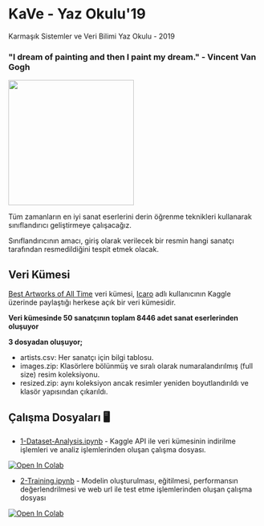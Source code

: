 # KaVe - Yaz Okulu'19
Karmaşık Sistemler ve Veri Bilimi Yaz Okulu - 2019 

### "I dream of painting and then I paint my dream." - Vincent Van Gogh
<img src="https://www.vincentvangogh.org/images/paintings/self-portrait-with-straw-hat.jpg" width="250px"  />

Tüm zamanların en iyi sanat eserlerini derin öğrenme teknikleri kullanarak sınıflandırıcı geliştirmeye çalışacağız.

Sınıflandırıcının amacı, giriş olarak verilecek bir resmin hangi sanatçı tarafından resmedildiğini tespit etmek olacak.



## Veri Kümesi

[Best Artworks of All Time](https://www.kaggle.com/ikarus777/best-artworks-of-all-time) veri kümesi, [Icaro](https://www.kaggle.com/ikarus777) adlı kullanıcının Kaggle üzerinde paylaştığı herkese açık bir veri kümesidir.

**Veri kümesinde 50 sanatçının toplam 8446 adet sanat eserlerinden oluşuyor**

**3 dosyadan oluşuyor;**

- artists.csv: Her sanatçı için bilgi tablosu.
- images.zip: Klasörlere bölünmüş ve sıralı olarak numaralandırılmış (full size) resim koleksiyonu.
- resized.zip: aynı koleksiyon ancak resimler yeniden boyutlandırıldı ve klasör yapısından çıkarıldı.


## Çalışma Dosyaları 🖥️
- [1-Dataset-Analysis.ipynb](https://colab.research.google.com/github/yavuzKomecoglu/KaVe-Yaz-Okulu19/blob/master/1-Dataset-Analysis-best-artworks-of-all-time.ipynb) - Kaggle API ile veri kümesinin indirilme işlemleri ve analiz işlemlerinden oluşan çalışma dosyası.

[![Open In Colab](https://colab.research.google.com/assets/colab-badge.svg)](https://colab.research.google.com/github/yavuzKomecoglu/KaVe-Yaz-Okulu19/blob/master/1-Dataset-Analysis-best-artworks-of-all-time.ipynb)


- [2-Training.ipynb](https://colab.research.google.com/github/yavuzKomecoglu/KaVe-Yaz-Okulu19/blob/master/2-Training-best-artworks-of-all-time.ipynb) - Modelin oluşturulması, eğitilmesi, performansın değerlendrilmesi ve web url ile test etme işlemlerinden oluşan çalışma dosyası

[![Open In Colab](https://colab.research.google.com/assets/colab-badge.svg)](https://colab.research.google.com/github/yavuzKomecoglu/KaVe-Yaz-Okulu19/blob/master/2-Training-best-artworks-of-all-time.ipynb)
   

